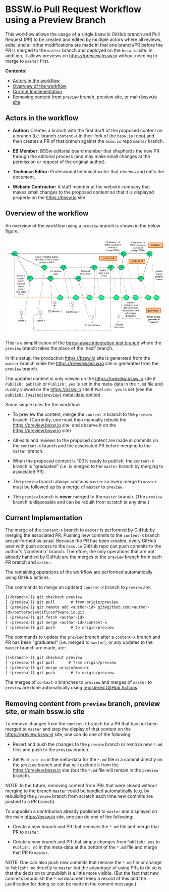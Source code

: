 # BSSW.io Pull Request Workflow using a Preview Branch

This workflow allows the usage of a single bssw.io GitHub branch and Pull
Request (PR) to be created and edited by multiple actors where all reviews,
edits, and all other modifications are made in that one branch/PR before the
PR is merged to the `master` branch and deployed on the `bssw.io` site.  In
addition, it allows previews on https://preview.bssw.io without needing to
merge to `master` first.

**Contents:**

* [Actors in the workflow](#actors)
* [Overview of the workflow](#overview)
* [Current Implementation](#current_impl)
* [Removing content from `preview` branch, preview site, or main bssw.io site](#unpublish)

<a name="actors"/>

## Actors in the workflow

* **Author:** Creates a branch with the first draft of the proposed content on
  a branch (i.e. branch `content-A` in their fork of the `bssw.io` repo) and
  then creates a PR of that branch against the `bssw.io` repo `master` branch.

* **EB Member:** BSSw editorial board member that shepherds the new PR through
  the editorial process (and may make small changes at the permission or
  request of the original author).

* **Technical Editor:** Professional technical writer that reviews and edits
  the document.

* **Website Contractor:** A staff member at the website company that makes
  small changes to the proposed content so that it is displayed properly on
  the https://bssw.io site.

<a name="overview"/>

## Overview of the workflow

An overview of the workflow using a `preview` branch is shown in the below
figure.

![BSSw Pull Request Preview Branch Workflow](https://github.com/betterscientificsoftware/images/blob/master/PullRequestPrerviewWorkflow.png)

This is a simplification of the [throw-away integration test
branch](https://docs.google.com/document/d/1uVQYI2cmNx09fDkHDA136yqDTqayhxqfvjFiuUue7wo#heading=h.2r0g9kvx5b2a)
where the `preview` branch takes the place of the 'next' branch.

In this setup, the production https://bssw.io site is generated from the
`master` branch while the https://preview.bssw.io site is generated from the
`preview` branch.

The updated content is only viewed on the https://preveiw.bssw.io site if
`Publish: publish` or `Publish: yes` is set in the meta-data in the `*.md`
file and is only viewed on the https://bssw.io site if `Publish: yes` is set
(see the [`publish: [yes|no|preview]` meta-data
option](https://betterscientificsoftware.github.io/bssw.io/bssw_content_publishing.html#pre-publishing-checks)).

Some simple rules for the workflow:

* To preview the content, merge the `content-X` branch to the `preview`
  branch.  (Currently, one must then manually rebuild the
  https://preview.bssw.io site, and observe it on the https://preview.bssw.io
  site)

* All edits and reviews to the proposed content are made in commits on the
  `content-X` branch and the associated PR before merging to the `master`
  branch.

* When the proposed content is 100% ready to publish, the `content-X` branch
  is "graduated" (i.e. is merged to the `master` branch by merging to
  associated PR).

* The `preview` branch always contains `master` so every merge to `master`
  must be followed up by a merge of `master` to `preview`.

* The `preview` branch is **never** merged to the `master` branch.  (The
  `preview` branch is disposable and can be rebuilt from scratch at any time.)


<a name="current_impl"/>

## Current Implementation

The merge of the `content-X` branch to `master` is performed by GitHub by
merging the associated PR.  Pushing new commits to the `content-X` branch are
performed as usual.  Because the PR has been created, every GitHub user with
push access to the `bssw.io` GitHub repo can push commits to the author's
'<author-id>/content-x' branch.  Therefore, the only operations that are not
already handled by GitHub are the merges to the `preview` branch from each PR
branch and `master`.

The remaining operations of the workflow are performed automatically using
GitHub actions.

The commands to merge an updated `content-X` branch to `preview` are:

```
[(<branch>)]$ git checkout preview
[ (preview)]$ git pull       # from origin/preview
[ (preview)]$ git remote add <author-id> git@github.com:<author-id>/betterscientificsoftware.io.git
[ (preview)]$ git fetch <author-id>
[ (preview)]$ git merge <author-id>/content-x
[ (preview)]$ git push       # to origin/preview
```

The commands to update the `preview` branch after a `content-X` branch and PR
has been "graduated" (i.e. merged to `master`), or any updates to the `master`
branch are made, are:

```
[(<branch>)]$ git checkout preview
[ (preview)]$ git pull      # from origin/preview
[ (preview)]$ git merge origin/master
[ (preview)]$ git push       # to origin/preview
```

The merges of `context-X` branches to `preview` and merges of `master` to
`preview` are done automatically using [registered GitHub
Actions](https://github.com/betterscientificsoftware/bssw.io/tree/master/.github/workflows).

<a name="unpublish"/>

## Removing content from `preview` branch, preview site, or main bssw.io site

To remove changes from the `content-X` branch for a PR that has not been
merged to `master` and stop the display of that content on the
https://preview.bssw.io site, one can do one of the following:

* Revert and push the changes to the `preview` branch or remove new `*.md`
  files and push to the `preview` branch.

* Set `Publish: no` in the meta-data for the `*.md` file in a commit directly
  on the `preview` branch and that will exclude it from the
  https://preview.bssw.io site (but the `*.md` file will remain in the
  `preview` branch).

NOTE: In the future, removing content from PRs that were closed without
merging to the branch `master` could be handled automatically (e.g. by
rebuilding the `preview` branch from scratch each time new commits are pushed
to a PR branch).

To unpublish a contribution already published to `master` and displayed on the
main https://bssw.io site, one can do one of the following:

* Create a new branch and PR that removes the `*.md` file and merge that PR to
  `master`.

* Create a new branch and PR that simply changes from `Publish: yes` to
  `Publish: no` in the meta-data at the bottom of the `*.md` file and merge
  that PR to `master`.

NOTE: One can also push new commits that remove the `*.md` file or change to
`Publish: no` directly to `master` but the advantage of using PRs to do so is
that the decision to unpublish is a little more visible.  (But the fact that
new commits unpublish the `*.md` document keep a record of this and the
justification for doing so can be made in the commit message.)
